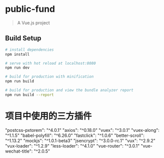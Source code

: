 # public-fund

> A Vue.js project

## Build Setup

``` bash
# install dependencies
npm install

# serve with hot reload at localhost:8080
npm run dev

# build for production with minification
npm run build

# build for production and view the bundle analyzer report
npm run build --report
```


# 项目中使用的三方插件

"postcss-pxtorem": "^4.0.1"
"axios": "^0.18.0"
"vuex": "^3.0.1"
"vuex-along": "^1.1.5"
"babel-polyfill": "^6.26.0"
"fastclick": "^1.0.6"
"better-scroll": "^1.13.2"
"mockjs": "^1.0.1-beta3"
"jsencrypt": "^3.0.0-rc.1"
"vux": "^2.9.2"
"vux-loader": "^1.2.9"
"less-loader": "^4.1.0"
"vue-router": "^3.0.1"
"vue-wechat-title": "^2.0.5"
